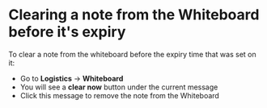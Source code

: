 # Clearing a note from the Whiteboard before it's expiry

To clear a note from the whiteboard before the expiry time that was set on it:

* Go to **Logistics** -&gt; **Whiteboard**
* You will see a **clear now** button under the current message
* Click this message to remove the note from the Whiteboard 

